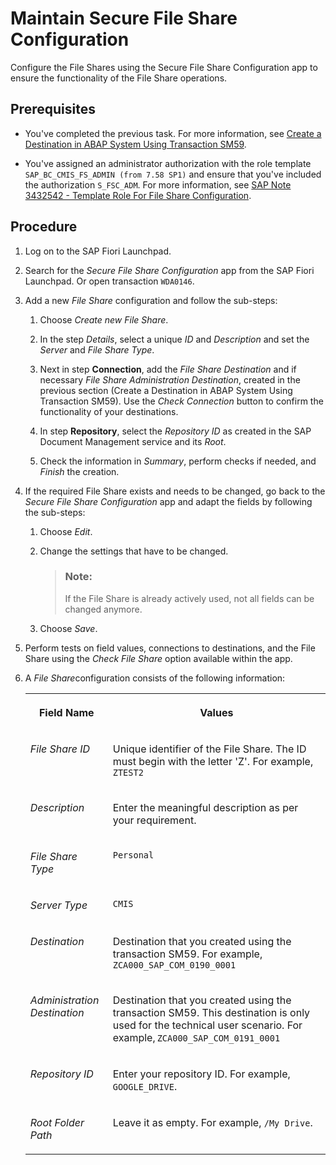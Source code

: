 <!-- loiobdac58cc00ca4528bba0b520f3785bbc -->

# Maintain Secure File Share Configuration

Configure the File Shares using the Secure File Share Configuration app to ensure the functionality of the File Share operations.



<a name="loiobdac58cc00ca4528bba0b520f3785bbc__prereq_jbl_fcr_5tb"/>

## Prerequisites

-   You've completed the previous task. For more information, see [Create a Destination in ABAP System Using Transaction SM59](create-a-destination-in-abap-system-using-transaction-sm59-d9e47b5.md).

-   You've assigned an administrator authorization with the role template `SAP_BC_CMIS_FS_ADMIN (from 7.58 SP1)` and ensure that you've included the authorization `S_FSC_ADM`. For more information, see [SAP Note 3432542 - Template Role For File Share Configuration](https://me.sap.com/notes/3432542/E).



## Procedure

1.  Log on to the SAP Fiori Launchpad.

2.  Search for the *Secure File Share Configuration* app from the SAP Fiori Launchpad. Or open transaction `WDA0146`.

3.  Add a new *File Share* configuration and follow the sub-steps:

    1.  Choose *Create new File Share*.

    2.  In the step *Details*, select a unique *ID* and *Description* and set the *Server* and *File Share Type*.

    3.  Next in step **Connection**, add the *File Share Destination* and if necessary *File Share Administration Destination*, created in the previous section \(Create a Destination in ABAP System Using Transaction SM59\). Use the *Check Connection* button to confirm the functionality of your destinations.

    4.  In step **Repository**, select the *Repository ID* as created in the SAP Document Management service and its *Root*.

    5.  Check the information in *Summary*, perform checks if needed, and *Finish* the creation.


4.  If the required File Share exists and needs to be changed, go back to the *Secure File Share Configuration* app and adapt the fields by following the sub-steps:

    1.  Choose *Edit*.

    2.  Change the settings that have to be changed.

        > ### Note:  
        > If the File Share is already actively used, not all fields can be changed anymore.

    3.  Choose *Save*.


5.  Perform tests on field values, connections to destinations, and the File Share using the *Check File Share* option available within the app.

6.  A *File Share*configuration consists of the following information:


    <table>
    <tr>
    <th valign="top">

    Field Name
    
    </th>
    <th valign="top">

    Values
    
    </th>
    </tr>
    <tr>
    <td valign="top">
    
    *File Share ID*
    
    </td>
    <td valign="top">
    
    Unique identifier of the File Share. The ID must begin with the letter 'Z'. For example, `ZTEST2` 
    
    </td>
    </tr>
    <tr>
    <td valign="top">
    
    *Description*
    
    </td>
    <td valign="top">
    
    Enter the meaningful description as per your requirement.
    
    </td>
    </tr>
    <tr>
    <td valign="top">
    
    *File Share Type*
    
    </td>
    <td valign="top">
    
    `Personal`
    
    </td>
    </tr>
    <tr>
    <td valign="top">
    
    *Server Type*
    
    </td>
    <td valign="top">
    
    `CMIS`
    
    </td>
    </tr>
    <tr>
    <td valign="top">
    
    *Destination*
    
    </td>
    <td valign="top">
    
    Destination that you created using the transaction SM59. For example, `ZCA000_SAP_COM_0190_0001` 
    
    </td>
    </tr>
    <tr>
    <td valign="top">
    
    *Administration Destination* 
    
    </td>
    <td valign="top">
    
    Destination that you created using the transaction SM59. This destination is only used for the technical user scenario. For example, `ZCA000_SAP_COM_0191_0001` 
    
    </td>
    </tr>
    <tr>
    <td valign="top">
    
    *Repository ID*
    
    </td>
    <td valign="top">
    
    Enter your repository ID. For example, `GOOGLE_DRIVE`.
    
    </td>
    </tr>
    <tr>
    <td valign="top">
    
    *Root Folder Path*
    
    </td>
    <td valign="top">
    
    Leave it as empty. For example, `/My Drive`.
    
    </td>
    </tr>
    </table>
    

